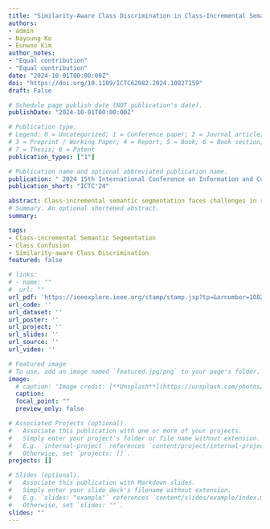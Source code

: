 ```yaml
---
title: "Similarity-Aware Class Discrimination in Class-Incremental Semantic Segmentation"
authors:
- admin
- Nayoung Ko
- Eunwoo Kim
author_notes:
- "Equal contribution"
- "Equal contribution"
date: "2024-10-01T00:00:00Z"
doi: "https://doi.org/10.1109/ICTC62082.2024.10827159"
draft: False

# Schedule page publish date (NOT publication's date).
publishDate: "2024-10-01T00:00:00Z"

# Publication type.
# Legend: 0 = Uncategorized; 1 = Conference paper; 2 = Journal article;
# 3 = Preprint / Working Paper; 4 = Report; 5 = Book; 6 = Book section;
# 7 = Thesis; 8 = Patent
publication_types: ["1"]

# Publication name and optional abbreviated publication name.
publication: " 2024 15th International Conference on Information and Communication Technology Convergence (ICTC)"
publication_short: "ICTC'24"

abstract: Class-incremental semantic segmentation faces challenges in retaining the knowledge of old classes while learning new ones. Catastrophic forgetting and background shift are the primary hurdles causing performance degradation. Moreover, class confusion arises when new classes share categorical similarities with existing ones. Due to class confusion, the class-incremental semantic segmentation model overwrites the knowledge of old classes with similar new classes. In this paper, we introduce Similarity-aware Class Discrimination (SCD) to address the class confusion problem. SCD increases the distance between classes that share categorical similarities (i.e., visually similar but different classes) in the embedding space, preventing new knowledge from overwriting old knowledge. This approach encourages the model to discriminate between similar categorical classes, mitigating class confusion in class-incremental semantic segmentation. Our method surpasses existing CNN-based and transformer-based class-incremental semantic segmentation methods in PASCAL VOC 2012.
# Summary. An optional shortened abstract.
summary: 

tags: 
- Class-incremental Semantic Segmentation
- Class Confusion
- Similarity-aware Class Discrimination
featured: false

# links:
# - name: ""
#  url: ""
url_pdf: 'https://ieeexplore.ieee.org/stamp/stamp.jsp?tp=&arnumber=10827159'
url_code: ''
url_dataset: ''
url_poster: ''
url_project: ''
url_slides: ''
url_source: ''
url_video: ''

# Featured image
# To use, add an image named `featured.jpg/png` to your page's folder. 
image:
  # caption: 'Image credit: [**Unsplash**](https://unsplash.com/photos/jdD8gXaTZsc)'
  caption:
  focal_point: ""
  preview_only: false

# Associated Projects (optional).
#   Associate this publication with one or more of your projects.
#   Simply enter your project's folder or file name without extension.
#   E.g. `internal-project` references `content/project/internal-project/index.md`.
#   Otherwise, set `projects: []`.
projects: []

# Slides (optional).
#   Associate this publication with Markdown slides.
#   Simply enter your slide deck's filename without extension.
#   E.g. `slides: "example"` references `content/slides/example/index.md`.
#   Otherwise, set `slides: ""`.
slides: ""
---
```


<!-- {{% callout note %}}
Click the *Cite* button above to demo the feature to enable visitors to import publication metadata into their reference management software.
{{% /callout %}}

{{% callout note %}}
Create your slides in Markdown - click the *Slides* button to check out the example.
{{% /callout %}} -->

<!-- Supplementary notes can be added here, including [code, math, and images](https://wowchemy.com/docs/writing-markdown-latex/). -->
